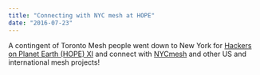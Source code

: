 ```yaml
---
title: "Connecting with NYC mesh at HOPE"
date: "2016-07-23"
---
```


A contingent of Toronto Mesh people went down to New York for [Hackers on Planet Earth (HOPE) XI](https://xi.hope.net/) and connect with [NYCmesh](https://nycmesh.net/) and other US and international mesh projects!
